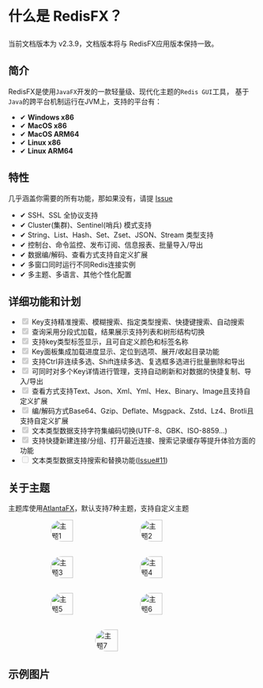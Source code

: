 <script setup>
import ImageWithTheme from '../.vitepress/components/ImageWithTheme.vue'
</script>

# 什么是 RedisFX？

<div class="tip custom-block" style="padding-top: 8px">
当前文档版本为 v2.3.9，文档版本将与 RedisFX应用版本保持一致。
</div>

## 简介
RedisFX是使用`JavaFX`开发的一款轻量级、现代化主题的`Redis GUI`工具，
基于`Java`的跨平台机制运行在JVM上，支持的平台有：



- &#x2714; **Windows x86**
- &#x2714; **MacOS x86**
- &#x2714; **MacOS ARM64**
- &#x2714; **Linux x86**
- &#x2714; **Linux ARM64**


## 特性
几乎涵盖你需要的所有功能，那如果没有，请提 [Issue](https://github.com/tanhuang2016/RedisFX/issues)

- &#x2714; SSH、SSL 全协议支持
- &#x2714; Cluster(集群)、Sentinel(哨兵) 模式支持
- &#x2714; String、List、Hash、Set、Zset、JSON、Stream 类型支持
- &#x2714; 控制台、命令监控、发布订阅、信息报表、批量导入/导出
- &#x2714; 数据编/解码、查看方式支持自定义扩展
- &#x2714; 多窗口同时运行不同Redis连接实例
- &#x2714; 多主题、多语言、其他个性化配置

## 详细功能和计划

<ul>
  <li><input type="checkbox" checked disabled> Key支持精准搜索、模糊搜索、指定类型搜索、快捷键搜索、自动搜索</li>
  <li><input type="checkbox" checked disabled> 查询采用分段式加载，结果展示支持列表和树形结构切换</li>
  <li><input type="checkbox" checked disabled> 支持key类型标签显示，且可自定义颜色和标签名称</li>
  <li><input type="checkbox" checked disabled> Key面板集成加载进度显示、定位到选项、展开/收起目录功能</li>
  <li><input type="checkbox" checked disabled> 支持Ctrl非连续多选、Shift连续多选、复选框多选进行批量删除和导出</li>
  <li><input type="checkbox" checked disabled> 可同时对多个Key详情进行管理，支持自动刷新和对数据的快捷复制、导入/导出</li>
  <li><input type="checkbox" checked disabled> 查看方式支持Text、Json、Xml、Yml、Hex、Binary、Image且支持自定义扩展</li>
  <li><input type="checkbox" checked disabled> 编/解码方式Base64、Gzip、Deflate、Msgpack、Zstd、Lz4、Brotli且支持自定义扩展</li>
  <li><input type="checkbox" checked disabled> 文本类型数据支持字符集编码切换(UTF-8、GBK、ISO-8859...)</li>
  <li><input type="checkbox" checked disabled> 支持快捷新建连接/分组、打开最近连接、搜索记录缓存等提升体验方面的功能</li>
<li><input type="checkbox" disabled> 文本类型数据支持搜索和替换功能(<a href="https://github.com/tanhuang2016/RedisFX/issues/11">Issue#11</a>)</li>

</ul>

## 关于主题
主题库使用[AtlantaFX](https://github.com/mkpaz/atlantafx)，默认支持7种主题，支持自定义主题
<br>
<div style="display: flex; flex-wrap: wrap; justify-content: center; gap: 30px;">
  <img src="/png/theme/theme-primer-light.png" alt="主题1" style="width: 30%; height: auto;border-radius: 30px;">
  <img src="/png/theme/theme-primer-dark.png" alt="主题2" style="width: 30%; height: auto;border-radius: 30px;">
  <img src="/png/theme/theme-nord-light.png" alt="主题3" style="width: 30%; height: auto;border-radius: 30px;">
  <img src="/png/theme/theme-nord-dark.png" alt="主题4" style="width: 30%; height: auto;border-radius: 30px;">
  <img src="/png/theme/theme-cupertino-light.png" alt="主题5" style="width: 30%; height: auto;border-radius: 30px;">
  <img src="/png/theme/theme-cupertino-dark.png" alt="主题6" style="width: 30%; height: auto;border-radius: 30px;">
  <img src="/png/theme/theme-dracula.png" alt="主题7" style="width: 30%; height: auto;border-radius: 30px;">
</div>

## 示例图片

<ImageWithTheme 
  light-src="/png/introduction/zh/example.png"
  dark-src="/png/introduction/zh/example_dark.png"
  alt="示例图片"
  margin="10px 10px 10px 10px"
/>